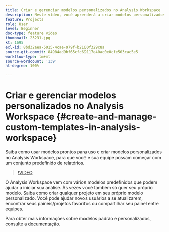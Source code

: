 ```yaml
---
title: Criar e gerenciar modelos personalizados no Analysis Workspace
description: Neste vídeo, você aprenderá a criar modelos personalizados no Analysis Workspace, para que você e sua equipe possam começar com um conjunto específico de relatórios.
feature: Projects
role: User
level: Beginner
doc-type: feature video
thumbnail: 23231.jpg
kt: 1695
exl-id: 8bd32aea-5015-4cae-979f-b2100f329c8a
source-git-commit: 84984ad9bf65cfc69117e40ac0e0cfe503cac5e5
workflow-type: tm+mt
source-wordcount: '139'
ht-degree: 100%

---
```


# Criar e gerenciar modelos personalizados no Analysis Workspace {#create-and-manage-custom-templates-in-analysis-workspace}

Saiba como usar modelos prontos para uso e criar modelos personalizados no Analysis Workspace, para que você e sua equipe possam começar com um conjunto predefinido de relatórios.

>[!VIDEO](https://video.tv.adobe.com/v/3428578/?quality=12&learn=on&captions=por_br)

O Analysis Workspace vem com vários modelos predefinidos que podem ajudar a iniciar sua análise. Às vezes você também só quer seu próprio modelo. Saiba como criar qualquer projeto em seu próprio modelo personalizado. Você pode ajudar novos usuários a se atualizarem, encontrar seus painéis/projetos favoritos ou compartilhar seu painel entre equipes.

Para obter mais informações sobre modelos padrão e personalizados, consulte a [documentação](https://experienceleague.adobe.com/docs/analytics/analyze/analysis-workspace/build-workspace-project/starter-projects.html?lang=pt-BR).

